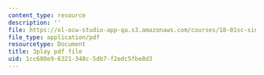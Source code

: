 ```yaml
---
content_type: resource
description: ''
file: https://ol-ocw-studio-app-qa.s3.amazonaws.com/courses/18-01sc-single-variable-calculus-fall-2010/1cc680e96321348c5db7f2edc5fbe8d3_Bb-bgJdOqig.pdf
file_type: application/pdf
resourcetype: Document
title: 3play pdf file
uid: 1cc680e9-6321-348c-5db7-f2edc5fbe8d3
---
```


